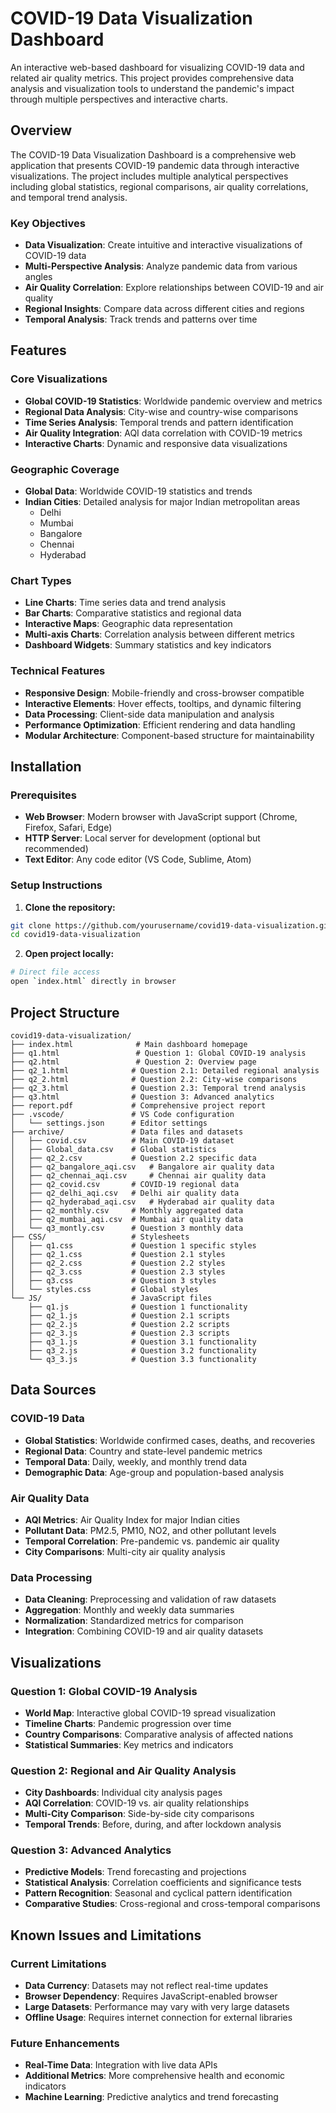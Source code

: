 
# COVID-19 Data Visualization Dashboard

An interactive web-based dashboard for visualizing COVID-19 data and related air quality metrics. This project provides comprehensive data analysis and visualization tools to understand the pandemic's impact through multiple perspectives and interactive charts.

## Overview

The COVID-19 Data Visualization Dashboard is a comprehensive web application that presents COVID-19 pandemic data through interactive visualizations. The project includes multiple analytical perspectives including global statistics, regional comparisons, air quality correlations, and temporal trend analysis.

### Key Objectives
- **Data Visualization**: Create intuitive and interactive visualizations of COVID-19 data
- **Multi-Perspective Analysis**: Analyze pandemic data from various angles
- **Air Quality Correlation**: Explore relationships between COVID-19 and air quality
- **Regional Insights**: Compare data across different cities and regions
- **Temporal Analysis**: Track trends and patterns over time

## Features

### Core Visualizations
- **Global COVID-19 Statistics**: Worldwide pandemic overview and metrics
- **Regional Data Analysis**: City-wise and country-wise comparisons
- **Time Series Analysis**: Temporal trends and pattern identification
- **Air Quality Integration**: AQI data correlation with COVID-19 metrics
- **Interactive Charts**: Dynamic and responsive data visualizations

### Geographic Coverage
- **Global Data**: Worldwide COVID-19 statistics and trends
- **Indian Cities**: Detailed analysis for major Indian metropolitan areas
  - Delhi
  - Mumbai
  - Bangalore
  - Chennai
  - Hyderabad

### Chart Types
- **Line Charts**: Time series data and trend analysis
- **Bar Charts**: Comparative statistics and regional data
- **Interactive Maps**: Geographic data representation
- **Multi-axis Charts**: Correlation analysis between different metrics
- **Dashboard Widgets**: Summary statistics and key indicators

### Technical Features
- **Responsive Design**: Mobile-friendly and cross-browser compatible
- **Interactive Elements**: Hover effects, tooltips, and dynamic filtering
- **Data Processing**: Client-side data manipulation and analysis
- **Performance Optimization**: Efficient rendering and data handling
- **Modular Architecture**: Component-based structure for maintainability

## Installation

### Prerequisites
- **Web Browser**: Modern browser with JavaScript support (Chrome, Firefox, Safari, Edge)
- **HTTP Server**: Local server for development (optional but recommended)
- **Text Editor**: Any code editor (VS Code, Sublime, Atom)

### Setup Instructions

1. **Clone the repository:**
```bash
git clone https://github.com/yourusername/covid19-data-visualization.git
cd covid19-data-visualization
```

2. **Open project locally:**
```bash
# Direct file access
open `index.html` directly in browser
```

## Project Structure

```
covid19-data-visualization/
├── index.html              # Main dashboard homepage
├── q1.html                 # Question 1: Global COVID-19 analysis
├── q2.html                 # Question 2: Overview page
├── q2_1.html              # Question 2.1: Detailed regional analysis
├── q2_2.html              # Question 2.2: City-wise comparisons
├── q2_3.html              # Question 2.3: Temporal trend analysis
├── q3.html                # Question 3: Advanced analytics
├── report.pdf             # Comprehensive project report
├── .vscode/               # VS Code configuration
│   └── settings.json      # Editor settings
├── archive/               # Data files and datasets
│   ├── covid.csv          # Main COVID-19 dataset
│   ├── Global_data.csv    # Global statistics
│   ├── q2_2.csv           # Question 2.2 specific data
│   ├── q2_bangalore_aqi.csv   # Bangalore air quality data
│   ├── q2_chennai_aqi.csv     # Chennai air quality data
│   ├── q2_covid.csv       # COVID-19 regional data
│   ├── q2_delhi_aqi.csv   # Delhi air quality data
│   ├── q2_hyderabad_aqi.csv   # Hyderabad air quality data
│   ├── q2_monthly.csv     # Monthly aggregated data
│   ├── q2_mumbai_aqi.csv  # Mumbai air quality data
│   └── q3_montly.csv      # Question 3 monthly data
├── CSS/                   # Stylesheets
│   ├── q1.css             # Question 1 specific styles
│   ├── q2_1.css           # Question 2.1 styles
│   ├── q2_2.css           # Question 2.2 styles
│   ├── q2_3.css           # Question 2.3 styles
│   ├── q3.css             # Question 3 styles
│   └── styles.css         # Global styles
└── JS/                    # JavaScript files
    ├── q1.js              # Question 1 functionality
    ├── q2_1.js            # Question 2.1 scripts
    ├── q2_2.js            # Question 2.2 scripts
    ├── q2_3.js            # Question 2.3 scripts
    ├── q3_1.js            # Question 3.1 functionality
    ├── q3_2.js            # Question 3.2 functionality
    └── q3_3.js            # Question 3.3 functionality
```

## Data Sources

### COVID-19 Data
- **Global Statistics**: Worldwide confirmed cases, deaths, and recoveries
- **Regional Data**: Country and state-level pandemic metrics
- **Temporal Data**: Daily, weekly, and monthly trend data
- **Demographic Data**: Age-group and population-based analysis

### Air Quality Data
- **AQI Metrics**: Air Quality Index for major Indian cities
- **Pollutant Data**: PM2.5, PM10, NO2, and other pollutant levels
- **Temporal Correlation**: Pre-pandemic vs. pandemic air quality
- **City Comparisons**: Multi-city air quality analysis

### Data Processing
- **Data Cleaning**: Preprocessing and validation of raw datasets
- **Aggregation**: Monthly and weekly data summaries
- **Normalization**: Standardized metrics for comparison
- **Integration**: Combining COVID-19 and air quality datasets

## Visualizations

### Question 1: Global COVID-19 Analysis
- **World Map**: Interactive global COVID-19 spread visualization
- **Timeline Charts**: Pandemic progression over time
- **Country Comparisons**: Comparative analysis of affected nations
- **Statistical Summaries**: Key metrics and indicators

### Question 2: Regional and Air Quality Analysis
- **City Dashboards**: Individual city analysis pages
- **AQI Correlation**: COVID-19 vs. air quality relationships
- **Multi-City Comparison**: Side-by-side city comparisons
- **Temporal Trends**: Before, during, and after lockdown analysis

### Question 3: Advanced Analytics
- **Predictive Models**: Trend forecasting and projections
- **Statistical Analysis**: Correlation coefficients and significance tests
- **Pattern Recognition**: Seasonal and cyclical pattern identification
- **Comparative Studies**: Cross-regional and cross-temporal comparisons


## Known Issues and Limitations

### Current Limitations
- **Data Currency**: Datasets may not reflect real-time updates
- **Browser Dependency**: Requires JavaScript-enabled browser
- **Large Datasets**: Performance may vary with very large datasets
- **Offline Usage**: Requires internet connection for external libraries

### Future Enhancements
- **Real-Time Data**: Integration with live data APIs
- **Additional Metrics**: More comprehensive health and economic indicators
- **Machine Learning**: Predictive analytics and trend forecasting  
